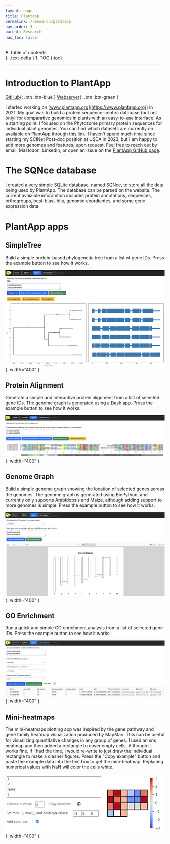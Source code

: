 ```yaml
---
layout: page
title: PlantApp
permalink: /research/plantapp
nav_order: 3
parent: Research
has_toc: false
---
```


<details open markdown="block">
  <summary>
    Table of contents
  </summary>
  {: .text-delta }
1. TOC
{:toc}
</details>

---

# Introduction to PlantApp

[GitHub](https://github.com/eporetsky/PlantApp){: .btn .btn-blue }
[Webserver](https://www.plantapp.org){: .btn .btn-green }

I started working on [www.plantapp.org](https://www.plantapp.org/) in 2021. My goal was to build a protein sequence-centric database (but not only) for comparative genomics in plants with an easy-to-use interface. As a starting point, I focused on the Phytozome primary protein sequences for individual plant genomes. You can find which datasets are currently on available on PlantApp through [this link](https://www.plantapp.org/SQNce/available_dbs/). I haven't spend much time since starting my SCINet Post-doc position at USDA in 2023, but I am happy to add more genomes and features, upon request. Feel free to reach out by email, Mastodon, LinkedIn, or open an issue on the [PlantApp GitHub page](https://github.com/eporetsky/PlantApp).

# The SQNce database

I created a very simple SQLite database, named SQNce, to store all the data being used by PlantApp. The database can be parsed on the website. The current avaialble inforamtion includes protein annotations, sequences, orthogroups, best-blast-hits, genomic coordiantes, and some gene expression data.

# PlantApp apps

## SimpleTree

Build a simple protein-based phylogenetic tree from a list of gene IDs. Press the example button to see how it works.

![](https://github.com/eporetsky/eporetsky.github.io/blob/master/assets/images/plantapp_tree.jpg?raw=true){: width="400" }

## Protein Alignment

Generate a simple and interactive protein alignment from a list of selected gene IDs. The genome graph is generated using a Dash app. Press the example button to see how it works.

![](https://github.com/eporetsky/eporetsky.github.io/blob/master/assets/images/plantapp_alignment.jpg?raw=true){: width="400" }

## Genome Graph

Build a simple genome graph showing the location of selected genes across the genomes. The genome graph is generated using BioPython, and currently only supports Arabidopsis and Maize, although adding support to more genomes is simple. Press the example button to see how it works.

![](https://github.com/eporetsky/eporetsky.github.io/blob/master/assets/images/plantapp_genomegraph.jpg?raw=true){: width="400" }

## GO Enrichment

Run a quick and simple GO enrichment analysis from a list of selected gene IDs. Press the example button to see how it works.

![](https://github.com/eporetsky/eporetsky.github.io/blob/master/assets/images/plantapp_goenrichment.jpg?raw=true){: width="400" }


## Mini-heatmaps

The mini-heatmaps plotting app was inspired by the gene pathway and gene family heatmap visualization produced by MapMan. This can be useful for visualizing quantitative changes in any group of genes. I used an sns heatmap and then added a rectangle to cover empty cells. Although it works fine, if I had the time, I would re-write to just draw the individual rectangle to make a cleaner figures. Press the "Copy example" button and paste the example data into the text box to get the mini-heatmap. Replacing numerical values with NaN will color the cells white.

![](https://github.com/eporetsky/eporetsky.github.io/blob/master/assets/images/apps_plots_miniheatmap.png){: width="400" }